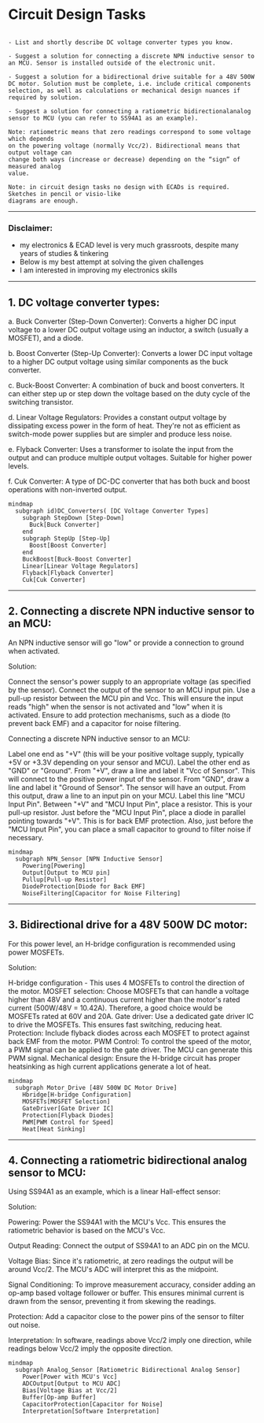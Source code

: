 # Circuit Design Tasks

```

- List and shortly describe DC voltage converter types you know.

- Suggest a solution for connecting a discrete NPN inductive sensor to an MCU. Sensor is installed outside of the electronic unit.

- Suggest a solution for a bidirectional drive suitable for a 48V 500W DC motor. Solution must be complete, i.e. include critical components selection, as well as calculations or mechanical design nuances if required by solution.

- Suggest a solution for connecting a ratiometric bidirectionalanalog sensor to MCU (you can refer to SS94A1 as an example).

Note: ratiometric means that zero readings correspond to some voltage which depends
on the powering voltage (normally Vcc/2). Bidirectional means that output voltage can
change both ways (increase or decrease) depending on the “sign” of measured analog
value.

Note: in circuit design tasks no design with ECADs is required. Sketches in pencil or visio-like
diagrams are enough.

```

---
### Disclaimer: 
- my electronics & ECAD level is very much grassroots, despite many years of studies & tinkering
- Below is my best attempt at solving the given challenges
- I am interested in improving my electronics skills

---

## 1. DC voltage converter types:

a. Buck Converter (Step-Down Converter):
Converts a higher DC input voltage to a lower DC output voltage using an inductor, a switch (usually a MOSFET), and a diode.

b. Boost Converter (Step-Up Converter):
Converts a lower DC input voltage to a higher DC output voltage using similar components as the buck converter.

c. Buck-Boost Converter:
A combination of buck and boost converters. It can either step up or step down the voltage based on the duty cycle of the switching transistor.

d. Linear Voltage Regulators:
Provides a constant output voltage by dissipating excess power in the form of heat. They're not as efficient as switch-mode power supplies but are simpler and produce less noise.

e. Flyback Converter:
Uses a transformer to isolate the input from the output and can produce multiple output voltages. Suitable for higher power levels.

f. Cuk Converter:
A type of DC-DC converter that has both buck and boost operations with non-inverted output.


```mermaid
mindmap
  subgraph id)DC_Converters( [DC Voltage Converter Types]
    subgraph StepDown [Step-Down]
      Buck[Buck Converter]
    end
    subgraph StepUp [Step-Up]
      Boost[Boost Converter]
    end
    BuckBoost[Buck-Boost Converter]
    Linear[Linear Voltage Regulators]
    Flyback[Flyback Converter]
    Cuk[Cuk Converter]
```

---

## 2. Connecting a discrete NPN inductive sensor to an MCU:

An NPN inductive sensor will go "low" or provide a connection to ground when activated.

Solution:

Connect the sensor's power supply to an appropriate voltage (as specified by the sensor).
Connect the output of the sensor to an MCU input pin.
Use a pull-up resistor between the MCU pin and Vcc. This will ensure the input reads "high" when the sensor is not activated and "low" when it is activated.
Ensure to add protection mechanisms, such as a diode (to prevent back EMF) and a capacitor for noise filtering.

Connecting a discrete NPN inductive sensor to an MCU:

Label one end as "+V" (this will be your positive voltage supply, typically +5V or +3.3V depending on your sensor and MCU).
Label the other end as "GND" or "Ground".
From "+V", draw a line and label it "Vcc of Sensor". This will connect to the positive power input of the sensor.
From "GND", draw a line and label it "Ground of Sensor".
The sensor will have an output. From this output, draw a line to an input pin on your MCU. Label this line "MCU Input Pin".
Between "+V" and "MCU Input Pin", place a resistor. This is your pull-up resistor.
Just before the "MCU Input Pin", place a diode in parallel pointing towards "+V". This is for back EMF protection.
Also, just before the "MCU Input Pin", you can place a small capacitor to ground to filter noise if necessary.

```mermaid
mindmap
  subgraph NPN_Sensor [NPN Inductive Sensor]
    Powering[Powering]
    Output[Output to MCU pin]
    Pullup[Pull-up Resistor]
    DiodeProtection[Diode for Back EMF]
    NoiseFiltering[Capacitor for Noise Filtering]
```

---

## 3. Bidirectional drive for a 48V 500W DC motor:
For this power level, an H-bridge configuration is recommended using power MOSFETs.

Solution:

H-bridge configuration - This uses 4 MOSFETs to control the direction of the motor.
MOSFET selection: Choose MOSFETs that can handle a voltage higher than 48V and a continuous current higher than the motor's rated current (500W/48V = 10.42A). Therefore, a good choice would be MOSFETs rated at 60V and 20A.
Gate driver: Use a dedicated gate driver IC to drive the MOSFETs. This ensures fast switching, reducing heat.
Protection: Include flyback diodes across each MOSFET to protect against back EMF from the motor.
PWM Control: To control the speed of the motor, a PWM signal can be applied to the gate driver. The MCU can generate this PWM signal.
Mechanical design: Ensure the H-bridge circuit has proper heatsinking as high current applications generate a lot of heat.

```mermaid
mindmap
  subgraph Motor_Drive [48V 500W DC Motor Drive]
    Hbridge[H-bridge Configuration]
    MOSFETs[MOSFET Selection]
    GateDriver[Gate Driver IC]
    Protection[Flyback Diodes]
    PWM[PWM Control for Speed]
    Heat[Heat Sinking]
```

---

## 4. Connecting a ratiometric bidirectional analog sensor to MCU:
Using SS94A1 as an example, which is a linear Hall-effect sensor:

Solution:

Powering: Power the SS94A1 with the MCU's Vcc. 
This ensures the ratiometric behavior is based on the MCU's Vcc.

Output Reading: Connect the output of SS94A1 to an ADC pin on the MCU.

Voltage Bias: Since it's ratiometric, at zero readings the output will be around Vcc/2. The MCU's ADC will interpret this as the midpoint.

Signal Conditioning: To improve measurement accuracy, consider adding an op-amp based voltage follower or buffer. This ensures minimal current is drawn from the sensor, preventing it from skewing the readings.

Protection: Add a capacitor close to the power pins of the sensor to filter out noise.

Interpretation: In software, readings above Vcc/2 imply one direction, while readings below Vcc/2 imply the opposite direction.

```mermaid
mindmap
  subgraph Analog_Sensor [Ratiometric Bidirectional Analog Sensor]
    Power[Power with MCU's Vcc]
    ADCOutput[Output to MCU ADC]
    Bias[Voltage Bias at Vcc/2]
    Buffer[Op-amp Buffer]
    CapacitorProtection[Capacitor for Noise]
    Interpretation[Software Interpretation]
```